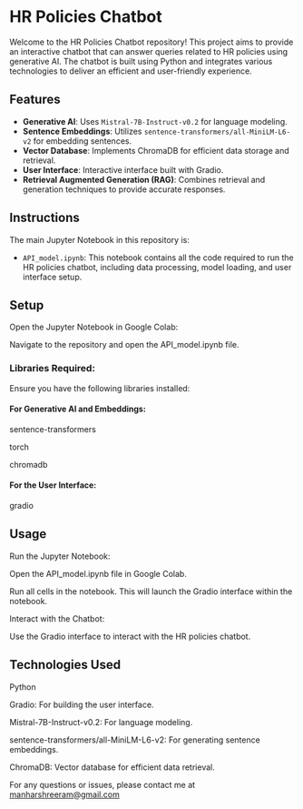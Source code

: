 # HR Policies Chatbot

Welcome to the HR Policies Chatbot repository! This project aims to provide an interactive chatbot that can answer queries related to HR policies using generative AI. The chatbot is built using Python and integrates various technologies to deliver an efficient and user-friendly experience.

## Features

- **Generative AI**: Uses `Mistral-7B-Instruct-v0.2` for language modeling.
- **Sentence Embeddings**: Utilizes `sentence-transformers/all-MiniLM-L6-v2` for embedding sentences.
- **Vector Database**: Implements ChromaDB for efficient data storage and retrieval.
- **User Interface**: Interactive interface built with Gradio.
- **Retrieval Augmented Generation (RAG)**: Combines retrieval and generation techniques to provide accurate responses.

## Instructions

The main Jupyter Notebook in this repository is:

- `API_model.ipynb`: This notebook contains all the code required to run the HR policies chatbot, including data processing, model loading, and user interface setup.

## Setup
   
Open the Jupyter Notebook in Google Colab:

Navigate to the repository and open the API_model.ipynb file.

### Libraries Required:

Ensure you have the following libraries installed:

#### For Generative AI and Embeddings:

sentence-transformers

torch

chromadb

#### For the User Interface: 

gradio

## Usage

Run the Jupyter Notebook:

Open the API_model.ipynb file in Google Colab.

Run all cells in the notebook. This will launch the Gradio interface within the notebook.

Interact with the Chatbot:

Use the Gradio interface to interact with the HR policies chatbot.

## Technologies Used

Python

Gradio: For building the user interface.

Mistral-7B-Instruct-v0.2: For language modeling.

sentence-transformers/all-MiniLM-L6-v2: For generating sentence embeddings.

ChromaDB: Vector database for efficient data retrieval.

For any questions or issues, please contact me at manharshreeram@gmail.com
